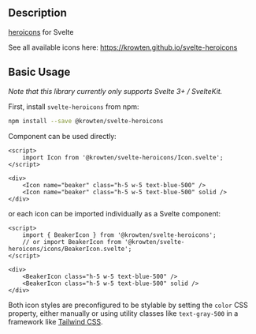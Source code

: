 ## Description

[heroicons](https://heroicons.com) for Svelte

See all available icons here: https://krowten.github.io/svelte-heroicons

## Basic Usage

_Note that this library currently only supports Svelte 3+ / SvelteKit._

First, install `svelte-heroicons` from npm:

```sh
npm install --save @krowten/svelte-heroicons
```

Сomponent can be used directly:

```svelte
<script>
	import Icon from '@krowten/svelte-heroicons/Icon.svelte';
</script>

<div>
	<Icon name="beaker" class="h-5 w-5 text-blue-500" />
	<Icon name="beaker" class="h-5 w-5 text-blue-500" solid />
</div>
```

or each icon can be imported individually as a Svelte component:

```svelte
<script>
	import { BeakerIcon } from '@krowten/svelte-heroicons';
	// or import BeakerIcon from '@krowten/svelte-heroicons/icons/BeakerIcon.svelte';
</script>

<div>
	<BeakerIcon class="h-5 w-5 text-blue-500" />
	<BeakerIcon class="h-5 w-5 text-blue-500" solid />
</div>
```

Both icon styles are preconfigured to be stylable by setting the `color` CSS property, either manually or using utility classes like `text-gray-500` in a framework like [Tailwind CSS](https://tailwindcss.com).
